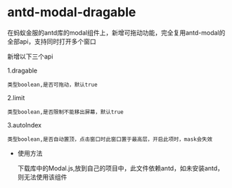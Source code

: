 # antd-modal-dragable
在蚂蚁金服的antd库的modal组件上，新增可拖动功能，完全复用antd-modal的全部api，支持同时打开多个窗口

  新增以下三个api

  1.dragable

    类型boolean,是否可拖动，默认true

  2.limit

    类型boolean,是否限制不能移出屏幕，默认true

  3.autoIndex

    类型boolean,是否自动置顶，点击窗口时此窗口置于最高层，开启此项时，mask会失效
    
- 使用方法
 
    下载库中的Modal.js,放到自己的项目中，此文件依赖antd，如未安装antd，则无法使用该组件
